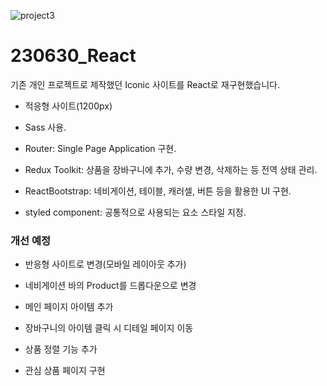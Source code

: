 ![project3](https://github.com/Jinju-Jeon/230630_React/assets/122503637/6a558dd7-c29a-4001-b9cb-7ec647553e09)
# 230630_React
기존 개인 프로젝트로 제작했던 Iconic 사이트를 React로 재구현했습니다.

- 적응형 사이트(1200px)
  
- Sass 사용.
  
- Router: Single Page Application 구현.
  
- Redux Toolkit: 상품을 장바구니에 추가, 수량 변경, 삭제하는 등 전역 상태 관리.
  
- ReactBootstrap: 네비게이션, 테이블, 캐러셀, 버튼 등을 활용한 UI 구현.
  
- styled component: 공통적으로 사용되는 요소 스타일 지정.





### 개선 예정
- 반응형 사이트로 변경(모바일 레이아웃 추가)
  
- 네비게이션 바의 Product를 드롭다운으로 변경
  
- 메인 페이지 아이템 추가
  
- 장바구니의 아이템 클릭 시 디테일 페이지 이동
  
- 상품 정렬 기능 추가
  
- 관심 상품 페이지 구현
